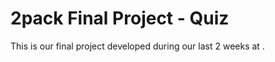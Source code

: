 # 2pack Final Project - Quiz
This is our final project developed during our last 2 weeks at </salt>.
